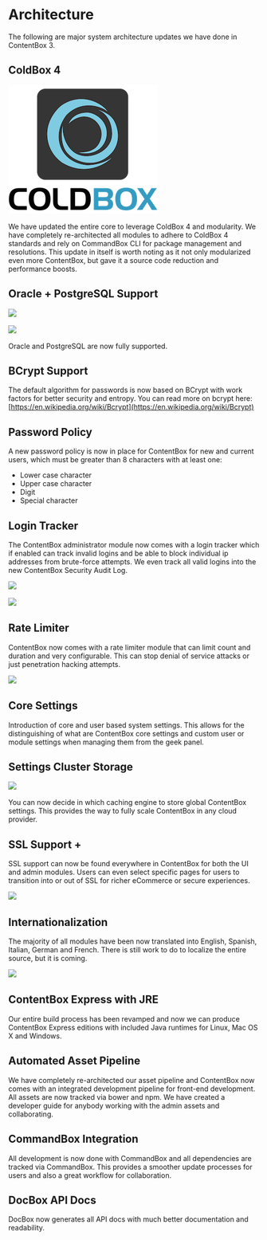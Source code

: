 # Architecture

The following are major system architecture updates we have done in ContentBox 3.

## ColdBox 4

![](../../../.gitbook/assets/ColdBoxLogo2015_300.png)

We have updated the entire core to leverage ColdBox 4 and modularity. We have completely re-architected all modules to adhere to ColdBox 4 standards and rely on CommandBox CLI for package management and resolutions. This update in itself is worth noting as it not only modularized even more ContentBox, but gave it a source code reduction and performance boosts.

##  Oracle + PostgreSQL Support

![](../../../.gitbook/assets/postgresql.png)

![](../../../.gitbook/assets/oracle.gif)

Oracle and PostgreSQL are now fully supported.

##  BCrypt Support

The default algorithm for passwords is now based on BCrypt with work factors for better security and entropy. You can read more on bcrypt here: [https://en.wikipedia.org/wiki/Bcrypt](https://en.wikipedia.org/wiki/Bcrypt)

##  Password Policy

A new password policy is now in place for ContentBox for new and current users, which must be greater than 8 characters with at least one:

* Lower case character
* Upper case character
* Digit
* Special character

##  Login Tracker

The ContentBox administrator module now comes with a login tracker which if enabled can track invalid logins and be able to block individual ip addresses from brute-force attempts. We even track all valid logins into the new ContentBox Security Audit Log.

![](../../../.gitbook/assets/authlogs.png)

![](../../../.gitbook/assets/logintracker.png)

##  Rate Limiter

ContentBox now comes with a rate limiter module that can limit count and duration and very configurable. This can stop denial of service attacks or just penetration hacking attempts.

![](../../../.gitbook/assets/ratelimiter.png)

##  Core Settings

Introduction of core and user based system settings. This allows for the distinguishing of what are ContentBox core settings and custom user or module settings when managing them from the geek panel.

##  Settings Cluster Storage

![](../../../.gitbook/assets/cluster_settings.png)

You can now decide in which caching engine to store global ContentBox settings. This provides the way to fully scale ContentBox in any cloud provider.

##  SSL Support +

SSL support can now be found everywhere in ContentBox for both the UI and admin modules. Users can even select specific pages for users to transition into or out of SSL for richer eCommerce or secure experiences.

![](../../../.gitbook/assets/ssl_settings%20%281%29.png)

##  Internationalization

The majority of all modules have been now translated into English, Spanish, Italian, German and French. There is still work to do to localize the entire source, but it is coming.

![](../../../.gitbook/assets/i18n.png)

##  ContentBox Express with JRE

Our entire build process has been revamped and now we can produce ContentBox Express editions with included Java runtimes for Linux, Mac OS X and Windows.

##  Automated Asset Pipeline

We have completely re-architected our asset pipeline and ContentBox now comes with an integrated development pipeline for front-end development. All assets are now tracked via bower and npm. We have created a developer guide for anybody working with the admin assets and collaborating.

##  CommandBox Integration

All development is now done with CommandBox and all dependencies are tracked via CommandBox. This provides a smoother update processes for users and also a great workflow for collaboration.

##  DocBox API Docs

DocBox now generates all API docs with much better documentation and readability.

